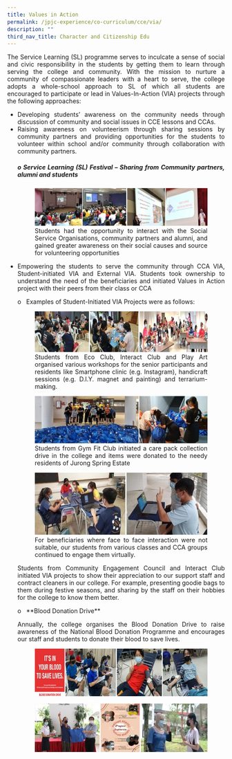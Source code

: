 ```yaml
---
title: Values in Action
permalink: /jpjc-experience/co-curriculum/cce/via/
description: ""
third_nav_title: Character and Citizenship Edu
---
```

<div align=justify>
<p>The Service Learning (SL) programme serves to inculcate a sense of social and civic responsibility in the students by getting them to learn through serving the college and community. With the mission to nurture a community of compassionate leaders with a heart to serve, the college adopts a whole-school approach to SL of which all students are encouraged to participate or lead in Values-In-Action (VIA) projects through the following approaches:
<ul>
<li>Developing students’ awareness on the community needs through discussion of community and social issues in CCE lessons and CCAs.</li>

<li>Raising awareness on volunteerism through sharing sessions by community partners and providing opportunities for the students to volunteer within school and/or community through collaboration with community partners.</li>	

<h5>o Service Learning (SL) Festival – Sharing from Community partners, alumni and students</h5>
<figure>
	<img src="https://raw.githubusercontent.com/isomerpages/moe-jpjc/staging/images/JPJC%20Experience/Co%20Curriculum/CCE/Values%20in%20Action/VIA2.jpg">
	<figcaption>Students had the opportunity to interact with the Social Service Organisations, community partners and alumni, and gained greater awareness on their social causes and source for volunteering opportunities<br>
</figcaption></figure>
	<li>Empowering the students to serve the community through CCA VIA, Student-initiated VIA and External VIA. Students took ownership to understand the need of the beneficiaries and initiated Values in Action project with their peers from their class or CCA</li>

<p>o   Examples of Student-Initiated VIA Projects were as follows:	
</P>
<figure>
<img src="https://raw.githubusercontent.com/isomerpages/moe-jpjc/staging/images/JPJC%20Experience/Co%20Curriculum/CCE/Values%20in%20Action/VIA3.jpg">
<figcaption>Students from Eco Club, Interact Club and Play Art organised various workshops for the senior participants and residents like Smartphone clinic (e.g. Instagram), handicraft sessions (e.g. D.I.Y. magnet and painting) and terrarium-making.<br>
</figcaption>
</figure>

	
<figure>
	<img src="https://raw.githubusercontent.com/isomerpages/moe-jpjc/staging/images/JPJC%20Experience/Co%20Curriculum/CCE/Values%20in%20Action/VIA4.jpg">
	<figcaption> Students from Gym Fit Club initiated a care pack collection drive in the college and items were donated to the needy residents of Jurong Spring Estate</figcaption></figure>

<figure>
	<img src="https://raw.githubusercontent.com/isomerpages/moe-jpjc/staging/images/JPJC%20Experience/Co%20Curriculum/CCE/Values%20in%20Action/VIA5.jpg">
	<figcaption>For beneficiaries where face to face interaction were not suitable, our students from various classes and CCA groups continued to engage them virtually.</figcaption></figure>
	
<p>Students from Community Engagement Council and Interact Club initiated VIA projects to show their appreciation to our support staff and contract cleaners in our college. For example, presenting goodie bags to them during festive seasons, and sharing by the staff on their hobbies for the college to know them better.</p>

<p>o   **Blood Donation Drive**</P>
Annually, the college organises the Blood Donation Drive to raise awareness of the National Blood Donation Programme and encourages our staff and students to donate their blood to save lives.
<figure>
<img src="https://raw.githubusercontent.com/isomerpages/moe-jpjc/staging/images/JPJC%20Experience/Co%20Curriculum/CCE/Values%20in%20Action/VIA6.jpg"></figure>
	
<figure>
<img src="https://raw.githubusercontent.com/isomerpages/moe-jpjc/staging/images/JPJC%20Experience/Co%20Curriculum/CCE/Values%20in%20Action/VIA7.jpg"></figure>
</div>